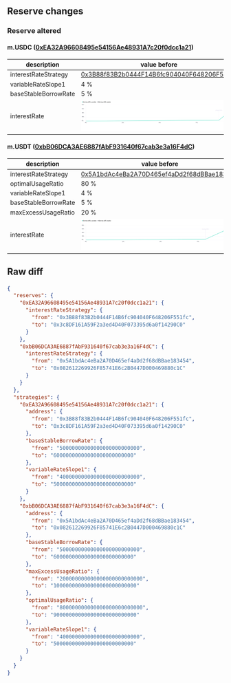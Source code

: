 ## Reserve changes

### Reserve altered

#### m.USDC ([0xEA32A96608495e54156Ae48931A7c20f0dcc1a21](https://andromeda-explorer.metis.io/address/0xEA32A96608495e54156Ae48931A7c20f0dcc1a21))

| description | value before | value after |
| --- | --- | --- |
| interestRateStrategy | [0x3B88f83B2b0444F14B6fc904040F648206F551fc](https://andromeda-explorer.metis.io/address/0x3B88f83B2b0444F14B6fc904040F648206F551fc) | [0x3c8DF161A59F2a3ed4D40F073395d6a0f14290C0](https://andromeda-explorer.metis.io/address/0x3c8DF161A59F2a3ed4D40F073395d6a0f14290C0) |
| variableRateSlope1 | 4 % | 5 % |
| baseStableBorrowRate | 5 % | 6 % |
| interestRate | ![before](/.assets/c1c7b8083c875c066d5c2e29e7b53aae7ea15f93.svg) | ![after](/.assets/6f4dbde307d23214174bb25f9b1542ac4a70582c.svg) |

#### m.USDT ([0xbB06DCA3AE6887fAbF931640f67cab3e3a16F4dC](https://andromeda-explorer.metis.io/address/0xbB06DCA3AE6887fAbF931640f67cab3e3a16F4dC))

| description | value before | value after |
| --- | --- | --- |
| interestRateStrategy | [0x5A1bdAc4eBa2A70D465ef4aDd2f68dBBae183454](https://andromeda-explorer.metis.io/address/0x5A1bdAc4eBa2A70D465ef4aDd2f68dBBae183454) | [0x082612269926F85741E6c2B0447D000469880c1C](https://andromeda-explorer.metis.io/address/0x082612269926F85741E6c2B0447D000469880c1C) |
| optimalUsageRatio | 80 % | 90 % |
| variableRateSlope1 | 4 % | 5 % |
| baseStableBorrowRate | 5 % | 6 % |
| maxExcessUsageRatio | 20 % | 10 % |
| interestRate | ![before](/.assets/1dc3b752047f2700814e7274efd582c46b4ee8f2.svg) | ![after](/.assets/c9254568a928d38bcce14457f1f5cc052c486348.svg) |

## Raw diff

```json
{
  "reserves": {
    "0xEA32A96608495e54156Ae48931A7c20f0dcc1a21": {
      "interestRateStrategy": {
        "from": "0x3B88f83B2b0444F14B6fc904040F648206F551fc",
        "to": "0x3c8DF161A59F2a3ed4D40F073395d6a0f14290C0"
      }
    },
    "0xbB06DCA3AE6887fAbF931640f67cab3e3a16F4dC": {
      "interestRateStrategy": {
        "from": "0x5A1bdAc4eBa2A70D465ef4aDd2f68dBBae183454",
        "to": "0x082612269926F85741E6c2B0447D000469880c1C"
      }
    }
  },
  "strategies": {
    "0xEA32A96608495e54156Ae48931A7c20f0dcc1a21": {
      "address": {
        "from": "0x3B88f83B2b0444F14B6fc904040F648206F551fc",
        "to": "0x3c8DF161A59F2a3ed4D40F073395d6a0f14290C0"
      },
      "baseStableBorrowRate": {
        "from": "50000000000000000000000000",
        "to": "60000000000000000000000000"
      },
      "variableRateSlope1": {
        "from": "40000000000000000000000000",
        "to": "50000000000000000000000000"
      }
    },
    "0xbB06DCA3AE6887fAbF931640f67cab3e3a16F4dC": {
      "address": {
        "from": "0x5A1bdAc4eBa2A70D465ef4aDd2f68dBBae183454",
        "to": "0x082612269926F85741E6c2B0447D000469880c1C"
      },
      "baseStableBorrowRate": {
        "from": "50000000000000000000000000",
        "to": "60000000000000000000000000"
      },
      "maxExcessUsageRatio": {
        "from": "200000000000000000000000000",
        "to": "100000000000000000000000000"
      },
      "optimalUsageRatio": {
        "from": "800000000000000000000000000",
        "to": "900000000000000000000000000"
      },
      "variableRateSlope1": {
        "from": "40000000000000000000000000",
        "to": "50000000000000000000000000"
      }
    }
  }
}
```